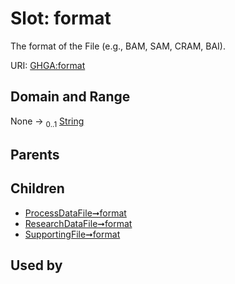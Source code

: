 
# Slot: format


The format of the File (e.g., BAM, SAM, CRAM, BAI).

URI: [GHGA:format](https://w3id.org/GHGA/format)


## Domain and Range

None &#8594;  <sub>0..1</sub> [String](types/String.md)

## Parents


## Children

 *  [ProcessDataFile➞format](ProcessDataFile_format.md)
 *  [ResearchDataFile➞format](ResearchDataFile_format.md)
 *  [SupportingFile➞format](SupportingFile_format.md)

## Used by

